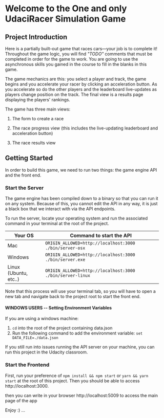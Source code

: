 # Welcome to the One and only UdaciRacer Simulation Game

## Project Introduction

Here is a partially built-out game that races cars—your job is to complete it! Throughout the game logic, you will find _"TODO"_ comments that must be completed in order for the game to work. You are going to use the asynchronous skills you gained in the course to fill in the blanks in this game.

The game mechanics are this: you select a player and track, the game begins and you accelerate your racer by clicking an acceleration button. As you accelerate so do the other players and the leaderboard live-updates as players change position on the track. The final view is a results page displaying the players' rankings.

The game has three main views:

1. The form to create a race

2. The race progress view (this includes the live-updating leaderboard and acceleration button)

3. The race results view

## Getting Started

In order to build this game, we need to run two things: the game engine API and the front end.

### Start the Server

The game engine has been compiled down to a binary so that you can run it on any system. Because of this, you cannot edit the API in any way, it is just a black box that we interact with via the API endpoints.

To run the server, locate your operating system and run the associated command in your terminal at the root of the project.

| Your OS               | Command to start the API                                  |
| --------------------- | --------------------------------------------------------- |
| Mac                   | `ORIGIN_ALLOWED=http://localhost:3000 ./bin/server-osx`   |
| Windows               | `ORIGIN_ALLOWED=http://localhost:3000 ./bin/server.exe`   |
| Linux (Ubuntu, etc..) | `ORIGIN_ALLOWED=http://localhost:3000 ./bin/server-linux` |

Note that this process will use your terminal tab, so you will have to open a new tab and navigate back to the project root to start the front end.

#### WINDOWS USERS -- Setting Environment Variables

If you are using a windows machine:

1. `cd` into the root of the project containing data.json
2. Run the following command to add the environment variable:
   `set DATA_FILE=./data.json`

If you still run into issues running the API server on your machine, you can run this project in the Udacity classroom.

### Start the Frontend

First, run your preference of `npm install && npm start` or `yarn && yarn start` at the root of this project. Then you should be able to access http://localhost:3000.

then you can write in your browser http://localhost:5009 to access the main page of the app

Enjoy :) ...
